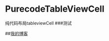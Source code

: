 # PurecodeTableViewCell
纯代码布局tableviewCell
###测试

##[我的博客](http://blog.csdn.net/majianjie "悬停显示")  
